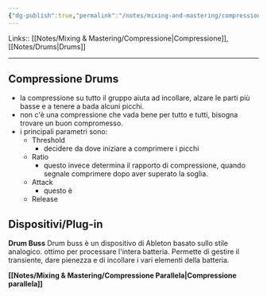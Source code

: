 ```yaml
---
{"dg-publish":true,"permalink":"/notes/mixing-and-mastering/compressione-drums/"}
---
```


Links:: [[Notes/Mixing & Mastering/Compressione\|Compressione]], [[Notes/Drums\|Drums]]

---


## Compressione Drums

- la compressione su tutto il gruppo aiuta ad incollare, alzare le parti più basse e a tenere a bada alcuni picchi.
- non c'è una compressione che vada bene per tutto e tutti, bisogna trovare un buon compromesso.
- i principali parametri sono:
	- Threshold
		- decidere da dove iniziare a comprimere i picchi
	- Ratio
		- questo invece determina il rapporto di compressione, quando segnale comprimere dopo aver superato la soglia. 
	- Attack 
		- questo è
	- Release


## Dispositivi/Plug-in

**Drum Buss**
Drum buss è un dispositivo di Ableton basato sullo stile analogico. ottimo per processare l'intera batteria. Permette di gestire il transiente, dare pienezza e di incollare i vari elementi della batteria. 


**[[Notes/Mixing & Mastering/Compressione Parallela\|Compressione parallela]]**


